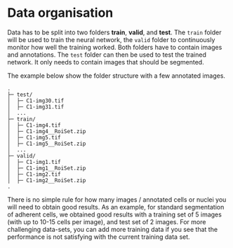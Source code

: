 # Data organisation
Data has to be split into two folders **train**, **valid**, and **test**.
The `train` folder will be used to train the neural network, the `valid` folder
to continuously monitor how well the training worked. Both folders have to contain
images and annotations. The `test` folder can then be used to test the trained
network. It only needs to contain images that should be segmented.

The example below show the folder structure with a few annotated images.

```
.
├─ test/
│  ├─ C1-img30.tif
│  ├─ C1-img31.tif
│  ...
├─ train/
│  ├─ C1-img4.tif
│  ├─ C1-img4__RoiSet.zip
│  ├─ C1-img5.tif
│  ├─ C1-img5__RoiSet.zip
│  ...
├─ valid/
│  ├─ C1-img1.tif
│  ├─ C1-img1__RoiSet.zip
│  ├─ C1-img2.tif
│  ├─ C1-img2__RoiSet.zip
.
```

There is no simple rule for how many images / annotated cells or nuclei you will need
to obtain good results. As an example, for standard segmentation of adherent cells, we obtained
good results with a training set of 5 images (with up to 10-15 cells per image),
and test set of 2 images. For more challenging data-sets, you can add more training
data if you see that the performance is not satisfying with the current training
data set.
